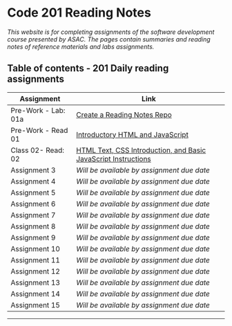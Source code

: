 

# Code 201 Reading Notes


*This website is for completing assignments of the software development course presented by ASAC. The pages contain summaries and reading notes of reference materials and labs assignments.*



## Table of contents - 201 Daily reading assignments

|           Assignment                  |                                         Link                                                |
|---------------------------------------|---------------------------------------------------------------------------------------------|
|        Pre-Work - Lab: 01a            | [Create a Reading Notes Repo](https://daliaabdelghani.github.io/reading-notes/)             |
|        Pre-Work - Read 01             | [Introductory HTML and JavaScript](https://daliaabdelghani.github.io/reading-notes/class-01)|
|        Class 02- Read: 02             | [HTML Text, CSS Introduction, and Basic JavaScript Instructions](https://daliaabdelghani.github.io/reading-notes/class-02)|                                                 |
|        Assignment 3                   |  *Will be available by assignment due date*                                                 |
|        Assignment 4                   |  *Will be available by assignment due date*                                                 |
|        Assignment 5                   |  *Will be available by assignment due date*                                                 |
|        Assignment 6                   |  *Will be available by assignment due date*                                                 |
|        Assignment 7                   |  *Will be available by assignment due date*                                                 |
|        Assignment 8                   |  *Will be available by assignment due date*                                                 |
|        Assignment 9                   |  *Will be available by assignment due date*                                                 |
|        Assignment 10                  |  *Will be available by assignment due date*                                                 |
|        Assignment 11                  |  *Will be available by assignment due date*                                                 |
|        Assignment 12                  |  *Will be available by assignment due date*                                                 |
|        Assignment 13                  |  *Will be available by assignment due date*                                                 |
|        Assignment 14                  | *Will be available by assignment due date*                                                  |
|        Assignment 15                  |  *Will be available by assignment due date*                                                 |


----------------------------------------------------------------------------------------------------------------------------------------
